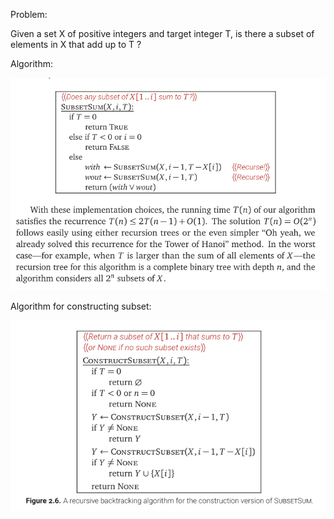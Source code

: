 Problem:

Given a set X of positive integers and target integer T, is there a subset of elements in X that add up to T ?

Algorithm:

![subset-sum](res/subset-sum.png)

Algorithm for constructing subset:

![subset-sum](res/subset-sum2.png)


